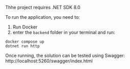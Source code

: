 Thhe project requires .NET SDK 8.0

To run the application, you need to:
1. Run Docker
2. enter the `backend` folder in your terminal and run:
```
docker compose up
dotnet run http
```

Once running, the solution can be tested using Swagger: http://localhost:5260/swagger/index.html
